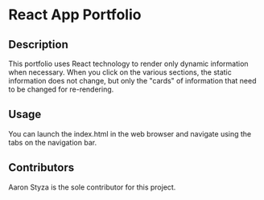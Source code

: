 # React App Portfolio

## Description

This portfolio uses React technology to render only dynamic information when necessary. When you click on the various sections, the static information does not change, but only the "cards" of information that need to be changed for re-rendering.

## Usage
You can launch the index.html in the web browser and navigate using the tabs on the navigation bar.

## Contributors
Aaron Styza is the sole contributor for this project.